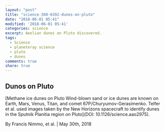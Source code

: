 ```yaml
---
layout: "post"
title: "science-360-6392-dunes-on-pluto"
date: "2018-06-01 05:41"
modified: '2018-06-01 05:41'
categories: science
excerpt: Aeolian dunes on Pluto discovered.
tags:
  - Science
  - planeteray science
  - pluto
  - dunes
comments: true
share: true
---
```


## Dunos on Pluto

[Methane ice dunes on Pluto Wind-blown sand or ice dunes are known on Earth, Mars, Venus, Titan, and comet 67P/Churyumov-Gerasimenko. Telfer et al. used images taken by the New Horizons spacecraft to identify dunes in the Sputnik Planitia region on Pluto](DOI: 10.1126/science.aao2975).

By Francis Nimmo, et al. | May 30th, 2018
